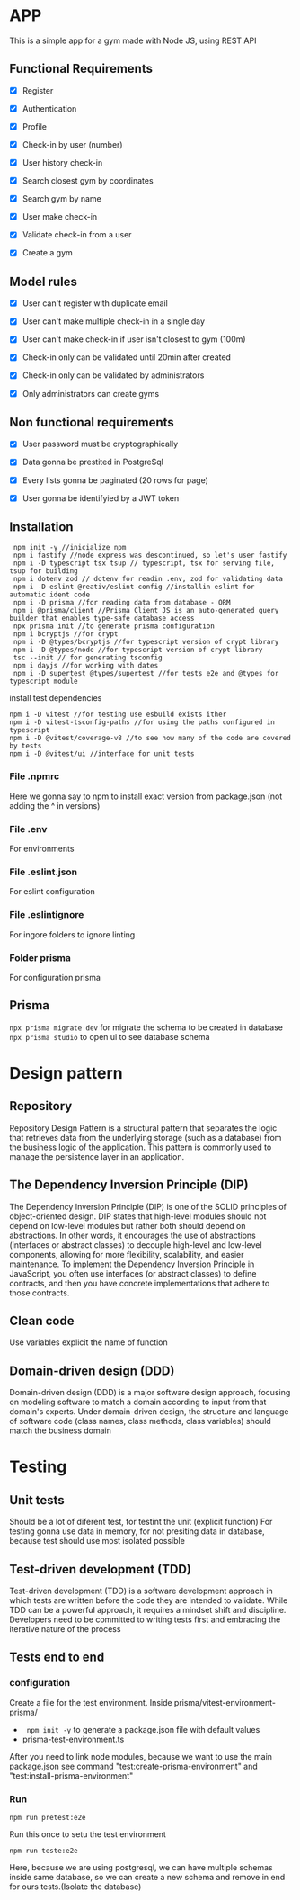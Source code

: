 # APP

This is a simple app for a gym made with Node JS, using REST API 


## Functional Requirements 

- [x] Register
- [x] Authentication
- [x] Profile
- [x] Check-in by user (number)
- [x] User history check-in 
- [x] Search closest gym by coordinates
- [x] Search gym by name
- [x] User make check-in
- [x] Validate check-in from a user
- [x] Create a gym 


## Model rules

- [x] User can't register with duplicate email
- [x] User can't make multiple check-in in a single day
- [x] User can't make check-in if user isn't closest to gym (100m)
- [x] Check-in only can be validated until 20min after created
- [x] Check-in only can be validated by administrators
- [x] Only administrators can create gyms


## Non functional requirements

- [x] User password must be cryptographically
- [x] Data gonna be prestited in PostgreSql
- [x] Every lists gonna be paginated (20 rows for page)
- [x] User gonna be identifyied by a JWT token


## Installation 
```
 npm init -y //inicialize npm
 npm i fastify //node express was descontinued, so let's user fastify
 npm i -D typescript tsx tsup // typescript, tsx for serving file, tsup for building
 npm i dotenv zod // dotenv for readin .env, zod for validating data 
 npm i -D eslint @reativ/eslint-config //installin eslint for automatic ident code 
 npm i -D prisma //for reading data from database - ORM
 npm i @prisma/client //Prisma Client JS is an auto-generated query builder that enables type-safe database access
 npx prisma init //to generate prisma configuration
 npm i bcryptjs //for crypt 
 npm i -D @types/bcryptjs //for typescript version of crypt library
 npm i -D @types/node //for typescript version of crypt library
 tsc --init // for generating tsconfig 
 npm i dayjs //for working with dates
 npm i -D supertest @types/supertest //for tests e2e and @types for typescript module 
 ```

install test dependencies

```
npm i -D vitest //for testing use esbuild exists ither 
npm i -D vitest-tsconfig-paths //for using the paths configured in typescript
npm i -D @vitest/coverage-v8 //to see how many of the code are covered by tests 
npm i -D @vitest/ui //interface for unit tests
```
### File .npmrc
Here we gonna say to npm to install exact version from package.json (not adding the ^ in versions)

### File .env
For environments 

### File .eslint.json
For eslint configuration

### File .eslintignore 
For ingore folders to ignore linting

### Folder prisma 
For configuration prisma 

## Prisma

``` npx prisma migrate dev ``` for migrate the schema to be created in database
``` npx prisma studio ``` to open ui to see database schema

# Design pattern

## Repository 

Repository Design Pattern is a structural pattern that separates the logic that retrieves data from the underlying storage (such as a database) from the business logic of the application. This pattern is commonly used to manage the persistence layer in an application.


## The Dependency Inversion Principle (DIP) 

The Dependency Inversion Principle (DIP) is one of the SOLID principles of object-oriented design. DIP states that high-level modules should not depend on low-level modules but rather both should depend on abstractions. In other words, it encourages the use of abstractions (interfaces or abstract classes) to decouple high-level and low-level components, allowing for more flexibility, scalability, and easier maintenance.
To implement the Dependency Inversion Principle in JavaScript, you often use interfaces (or abstract classes) to define contracts, and then you have concrete implementations that adhere to those contracts.

## Clean code

Use variables explicit the name of function 

## Domain-driven design (DDD)

Domain-driven design (DDD) is a major software design approach, focusing on modeling software to match a domain according to input from that domain's experts. Under domain-driven design, the structure and language of software code (class names, class methods, class variables) should match the business domain

# Testing

## Unit tests

Should be a lot of diferent test, for testint the unit (explicit function)
For testing gonna use data in memory, for not presiting data in database, because test should use most isolated possible

## Test-driven development (TDD) 

Test-driven development (TDD) is a software development approach in which tests are written before the code they are intended to validate.
While TDD can be a powerful approach, it requires a mindset shift and discipline. Developers need to be committed to writing tests first and embracing the iterative nature of the process

## Tests end to end

### configuration 
Create a file for the test environment. Inside prisma/vitest-environment-prisma/

- ```  npm init -y ``` to generate a package.json file with default values 
- prisma-test-environment.ts  

After you need to link node modules, because we want to use the main package.json see command "test:create-prisma-environment" and "test:install-prisma-environment"

### Run 

``` npm run pretest:e2e ```

Run this once to setu the test environment

``` npm run teste:e2e ```

Here, because we are using postgresql, we can have multiple schemas inside same database, so we can create a new schema and remove in end for ours tests.(Isolate the database) 



